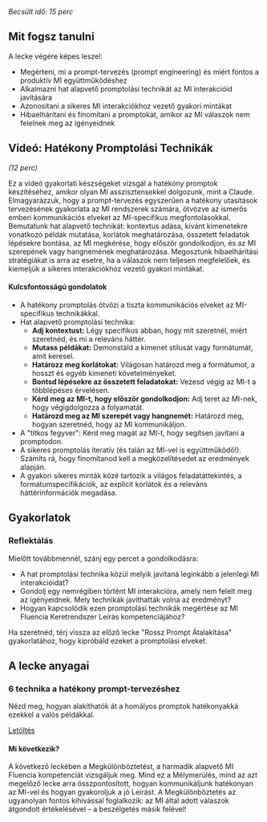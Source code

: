 *Becsült idő: 15 perc*

## Mit fogsz tanulni

A lecke végére képes leszel:

*   Megérteni, mi a prompt-tervezés (prompt engineering) és miért fontos a produktív MI együttműködéshez
*   Alkalmazni hat alapvető promptolási technikát az MI interakcióid javítására
*   Azonosítani a sikeres MI interakciókhoz vezető gyakori mintákat
*   Hibaelhárítani és finomítani a promptokat, amikor az MI válaszok nem felelnek meg az igényeidnek

## Videó: Hatékony Promptolási Technikák

*(12 perc)*

Ez a videó gyakorlati készségeket vizsgál a hatékony promptok készítéséhez, amikor olyan MI asszisztensekkel dolgozunk, mint a Claude. Elmagyarázzuk, hogy a prompt-tervezés egyszerűen a hatékony utasítások tervezésének gyakorlata az MI rendszerek számára, ötvözve az ismerős emberi kommunikációs elveket az MI-specifikus megfontolásokkal. Bemutatunk hat alapvető technikát: kontextus adása, kívánt kimenetekre vonatkozó példák mutatása, korlátok meghatározása, összetett feladatok lépésekre bontása, az MI megkérése, hogy először gondolkodjon, és az MI szerepének vagy hangnemének meghatározása. Megosztunk hibaelhárítási stratégiákat is arra az esetre, ha a válaszok nem teljesen megfelelőek, és kiemeljük a sikeres interakciókhoz vezető gyakori mintákat.

#### Kulcsfontosságú gondolatok

*   A hatékony promptolás ötvözi a tiszta kommunikációs elveket az MI-specifikus technikákkal.
*   Hat alapvető promptolási technika:
    *   **Adj kontextust:** Légy specifikus abban, hogy mit szeretnél, miért szeretnéd, és mi a releváns háttér.
    *   **Mutass példákat:** Demonstáld a kimenet stílusát vagy formátumát, amit keresel.
    *   **Határozz meg korlátokat:** Világosan határozd meg a formátumot, a hosszt és egyéb kimeneti követelményeket.
    *   **Bontsd lépésekre az összetett feladatokat:** Vezesd végig az MI-t a többlépéses érvelésen.
    *   **Kérd meg az MI-t, hogy először gondolkodjon:** Adj teret az MI-nek, hogy végigdolgozza a folyamatát.
    *   **Határozd meg az MI szerepét vagy hangnemét:** Határozd meg, hogyan szeretnéd, hogy az MI kommunikáljon.
*   A "titkos fegyver": Kérd meg magát az MI-t, hogy segítsen javítani a promptodon.
*   A sikeres promptolás iteratív (és talán az MI-vel is együttműködő!). Számíts rá, hogy finomítanod kell a megközelítésedet az eredmények alapján.
*   A gyakori sikeres minták közé tartozik a világos feladatáttekintés, a formátumspecifikációk, az explicit korlátok és a releváns háttérinformációk megadása.

## Gyakorlatok

### Reflektálás

Mielőtt továbbmennél, szánj egy percet a gondolkodásra:

*   A hat promptolási technika közül melyik javítaná leginkább a jelenlegi MI interakcióidat?
*   Gondolj egy nemrégiben történt MI interakcióra, amely nem felelt meg az igényeidnek. Mely technikák javíthatták volna az eredményt?
*   Hogyan kapcsolódik ezen promptolási technikák megértése az MI Fluencia Keretrendszer Leírás kompetenciájához?

Ha szeretnéd, térj vissza az előző lecke "Rossz Prompt Átalakítása" gyakorlatához, hogy kipróbáld ezeket a promptolási elveket.

## A lecke anyagai

### 6 technika a hatékony prompt-tervezéshez

Nézd meg, hogyan alakíthatók át a homályos promptok hatékonyakká ezekkel a valós példákkal.

[Letöltés](../pamphlets/62df988c101af71291b06843b63d39bbd600bed8.pdf)

#### Mi következik?

A következő leckében a Megkülönböztetést, a harmadik alapvető MI Fluencia kompetenciát vizsgáljuk meg. Mind ez a Mélymerülés, mind az azt megelőző lecke arra összpontosított, hogyan kommunikáljunk hatékonyan az MI-vel és hogyan gyakoroljuk a jó Leírást. A Megkülönböztetés az ugyanolyan fontos kihívással foglalkozik: az MI által adott válaszok átgondolt értékelésével – a beszélgetés másik felével!



